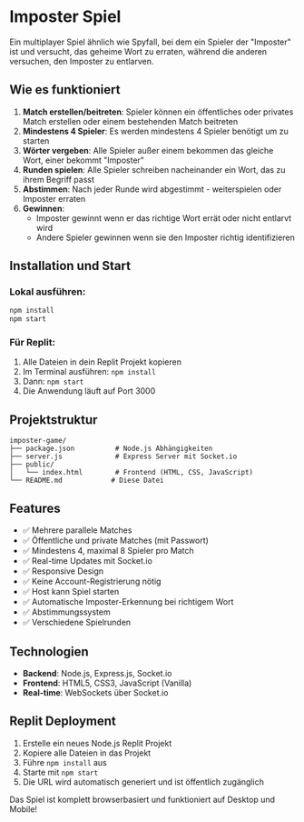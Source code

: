 # Imposter Spiel

Ein multiplayer Spiel ähnlich wie Spyfall, bei dem ein Spieler der "Imposter" ist und versucht, das geheime Wort zu erraten, während die anderen versuchen, den Imposter zu entlarven.

## Wie es funktioniert

1. **Match erstellen/beitreten**: Spieler können ein öffentliches oder privates Match erstellen oder einem bestehenden Match beitreten
2. **Mindestens 4 Spieler**: Es werden mindestens 4 Spieler benötigt um zu starten
3. **Wörter vergeben**: Alle Spieler außer einem bekommen das gleiche Wort, einer bekommt "Imposter"
4. **Runden spielen**: Alle Spieler schreiben nacheinander ein Wort, das zu ihrem Begriff passt
5. **Abstimmen**: Nach jeder Runde wird abgestimmt - weiterspielen oder Imposter erraten
6. **Gewinnen**: 
   - Imposter gewinnt wenn er das richtige Wort errät oder nicht entlarvt wird
   - Andere Spieler gewinnen wenn sie den Imposter richtig identifizieren

## Installation und Start

### Lokal ausführen:
```bash
npm install
npm start
```

### Für Replit:
1. Alle Dateien in dein Replit Projekt kopieren
2. Im Terminal ausführen: `npm install`
3. Dann: `npm start`
4. Die Anwendung läuft auf Port 3000

## Projektstruktur

```
imposter-game/
├── package.json          # Node.js Abhängigkeiten
├── server.js             # Express Server mit Socket.io
├── public/
│   └── index.html        # Frontend (HTML, CSS, JavaScript)
└── README.md            # Diese Datei
```

## Features

- ✅ Mehrere parallele Matches
- ✅ Öffentliche und private Matches (mit Passwort)
- ✅ Mindestens 4, maximal 8 Spieler pro Match
- ✅ Real-time Updates mit Socket.io
- ✅ Responsive Design
- ✅ Keine Account-Registrierung nötig
- ✅ Host kann Spiel starten
- ✅ Automatische Imposter-Erkennung bei richtigem Wort
- ✅ Abstimmungssystem
- ✅ Verschiedene Spielrunden

## Technologien

- **Backend**: Node.js, Express.js, Socket.io
- **Frontend**: HTML5, CSS3, JavaScript (Vanilla)
- **Real-time**: WebSockets über Socket.io

## Replit Deployment

1. Erstelle ein neues Node.js Replit Projekt
2. Kopiere alle Dateien in das Projekt
3. Führe `npm install` aus
4. Starte mit `npm start`
5. Die URL wird automatisch generiert und ist öffentlich zugänglich

Das Spiel ist komplett browserbasiert und funktioniert auf Desktop und Mobile!
